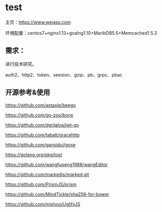 # test


主页：https://www.wejass.com

环境配置：centos7+nginx1.13+goalng1.10+MaribDB5.5+Memcached1.5.3


## 需求：

进行技术研究。

auth2、http2、token、seesion、gzip、pb、grpc、pbac


## 开源参考&使用

https://github.com/astaxie/beego

https://github.com/go-zoo/bone

https://github.com/dgrijalva/jwt-go

https://github.com/tabalt/gracehttp

https://github.com/gansidui/gose

https://golang.org/pkg/log/

https://github.com/wangfupeng1988/wangEditor

https://github.com/markedjs/marked.git

https://github.com/PrismJS/prism

https://github.com/MindTickle/sha256-for-bower

https://github.com/mishoo/UglifyJS